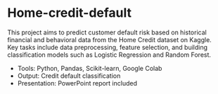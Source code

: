 # Home-credit-default
This project aims to predict customer default risk based on historical financial and behavioral data from the Home Credit dataset on Kaggle.  
Key tasks include data preprocessing, feature selection, and building classification models such as Logistic Regression and Random Forest.

- Tools: Python, Pandas, Scikit-learn, Google Colab
- Output: Credit default classification
- Presentation: PowerPoint report included
